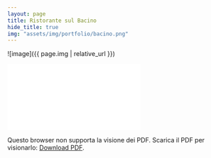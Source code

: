 ```yaml
---
layout: page
title: Ristorante sul Bacino
hide_title: true
img: "assets/img/portfolio/bacino.png"
---
```


![image]({{ page.img | relative_url }})



<object data="/assets/pdf/bacino.pdf" type="application/pdf" width=1900px height="1000px">
    <embed src="/assets/pdf/bacino.pdf">
        <p>Questo browser non supporta la visione dei PDF. Scarica il PDF per visionarlo: <a href="/assets/pdf/bacino.pdf">Download PDF</a>.</p>
    
</object>
